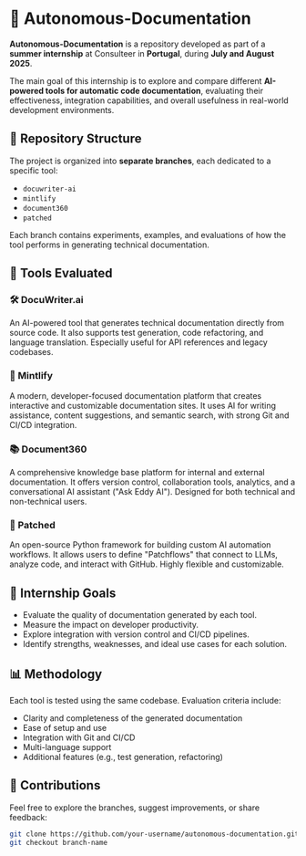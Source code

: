 # 🚀 Autonomous-Documentation

**Autonomous-Documentation** is a repository developed as part of a **summer internship** at Consulteer in **Portugal**, during **July and August 2025**.

The main goal of this internship is to explore and compare different **AI-powered tools for automatic code documentation**, evaluating their effectiveness, integration capabilities, and overall usefulness in real-world development environments.

## 📁 Repository Structure

The project is organized into **separate branches**, each dedicated to a specific tool:

- `docuwriter-ai`
- `mintlify`
- `document360`
- `patched`

Each branch contains experiments, examples, and evaluations of how the tool performs in generating technical documentation.

## 🧠 Tools Evaluated

### 🛠️ DocuWriter.ai
An AI-powered tool that generates technical documentation directly from source code. It also supports test generation, code refactoring, and language translation. Especially useful for API references and legacy codebases.

### 🎨 Mintlify
A modern, developer-focused documentation platform that creates interactive and customizable documentation sites. It uses AI for writing assistance, content suggestions, and semantic search, with strong Git and CI/CD integration.

### 📚 Document360
A comprehensive knowledge base platform for internal and external documentation. It offers version control, collaboration tools, analytics, and a conversational AI assistant ("Ask Eddy AI"). Designed for both technical and non-technical users.

### 🧩 Patched
An open-source Python framework for building custom AI automation workflows. It allows users to define "Patchflows" that connect to LLMs, analyze code, and interact with GitHub. Highly flexible and customizable.

## 🎯 Internship Goals

- Evaluate the quality of documentation generated by each tool.
- Measure the impact on developer productivity.
- Explore integration with version control and CI/CD pipelines.
- Identify strengths, weaknesses, and ideal use cases for each solution.

## 📊 Methodology

Each tool is tested using the same codebase. Evaluation criteria include:

- Clarity and completeness of the generated documentation
- Ease of setup and use
- Integration with Git and CI/CD
- Multi-language support
- Additional features (e.g., test generation, refactoring)

## 🤝 Contributions

Feel free to explore the branches, suggest improvements, or share feedback:

```bash
git clone https://github.com/your-username/autonomous-documentation.git
git checkout branch-name
